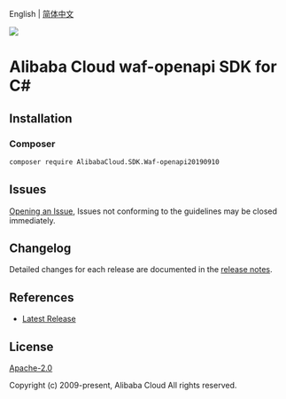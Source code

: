 English | [简体中文](README-CN.md)

![](https://aliyunsdk-pages.alicdn.com/icons/AlibabaCloud.svg)

# Alibaba Cloud waf-openapi SDK for C#

## Installation

### Composer

```bash
composer require AlibabaCloud.SDK.Waf-openapi20190910
```

## Issues

[Opening an Issue](https://github.com/aliyun/alibabacloud-csharp-sdk/issues/new), Issues not conforming to the guidelines may be closed immediately.

## Changelog

Detailed changes for each release are documented in the [release notes](./ChangeLog.md).

## References

* [Latest Release](https://github.com/aliyun/alibabacloud-csharp-sdk/)

## License

[Apache-2.0](http://www.apache.org/licenses/LICENSE-2.0)

Copyright (c) 2009-present, Alibaba Cloud All rights reserved.
